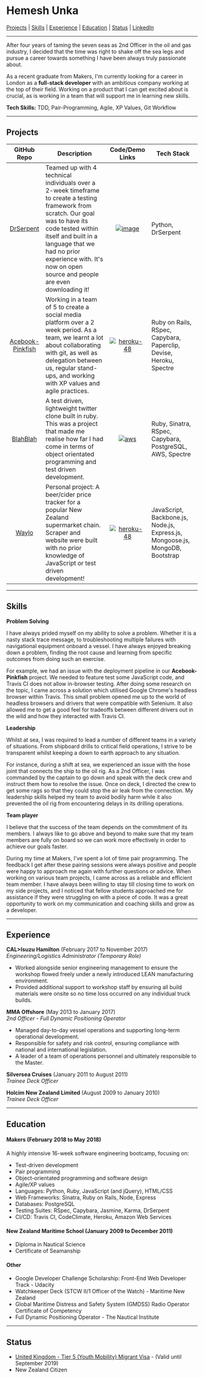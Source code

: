 # Hemesh Unka

[Projects](#projects) | [Skills](#skills) | [Experience](#experience) | [Education](#education) | [Status](#status) | [LinkedIn](https://www.linkedin.com/in/hemesh)

***

After four years of taming the seven seas as 2nd Officer in the oil and gas industry, I decided that the time was right to shake off the sea legs and pursue a career towards something I have been always truly passionate about.

As a recent graduate from Makers, I'm currently looking for a career in London as a **full-stack developer** with an ambitious company working at the top of their field. Working on a product that I can get excited about is crucial, as is working in a team that will support me in learning new skills.

**Tech Skills:** TDD, Pair-Programming, Agile, XP Values, Git Workflow

***

## Projects

| GitHub Repo | Description | Code/Demo Links | Tech Stack |
| :---------: | --------- | :---------: | --------- |
| [DrSerpent][7] | Teamed up with 4 technical individuals over a 2-week timeframe to create a testing framework from scratch. Our goal was to have its code tested within itself and built in a language that we had no prior experience with. It's now on open source and people are even downloading it! | [![image](https://user-images.githubusercontent.com/12001682/39885119-bbc0574c-5483-11e8-8233-93e876e62802.png)][8] | Python, DrSerpent |
| [Acebook-Pinkfish][5] | Working in a team of 5 to create a social media platform over a 2 week period. As a team, we learnt a lot about collaborating with git, as well as delegation between us, regular stand-ups, and working with XP values and agile practices. | [![heroku-48](https://cloud.githubusercontent.com/assets/12953472/18688266/701982fc-7f7b-11e6-8971-5f1e03f554b7.png)][6] | Ruby on Rails, RSpec, Capybara, Paperclip, Devise, Heroku, Spectre |
| [BlahBlah][3] | A test driven, lightweight twitter clone built in ruby. This was a project that made me realise how far I had come in terms of object orientated programming and test driven development. | [![aws](https://user-images.githubusercontent.com/12001682/39510305-3107040a-4de1-11e8-8adf-202174f66428.png)][4] | Ruby, Sinatra, RSpec, Capybara, PostgreSQL, AWS, Spectre  |
| [Waylo][1] | Personal project: A beer/cider price tracker for a popular New Zealand supermarket chain. Scraper and website were built with no prior knowledge of JavaScript or test driven development! | [![heroku-48](https://cloud.githubusercontent.com/assets/12953472/18688266/701982fc-7f7b-11e6-8971-5f1e03f554b7.png)][2] | JavaScript, Backbone.js, Node.js, Express.js, Mongoose.js, MongoDB, Bootstrap

***

## Skills

**Problem Solving**

I have always prided myself on my ability to solve a problem. Whether it is a nasty stack trace message, to troubleshooting multiple failures with navigational equipment onboard a vessel. I have always enjoyed breaking down a problem, finding the root cause and learning from specific outcomes from doing such an exercise.

For example, we had an issue with the deployment pipeline in our **Acebook-Pinkfish** project. We needed to feature test some JavaScript code, and Travis CI does not allow in-browser testing. After doing some research on the topic, I came across a solution which utilised Google Chrome's headless browser within Travis. This small problem opened me up to the world of headless browsers and drivers that were compatible with Selenium. It also allowed me to get a good feel for tradeoffs between different drivers out in the wild and how they interacted with Travis CI.

**Leadership**

Whilst at sea, I was required to lead a number of different teams in a variety of situations. From shipboard drills to critical field operations, I strive to be transparent whilst keeping a down to earth approach to any situation.

For instance, during a shift at sea, we experienced an issue with the hose joint that connects the ship to the oil rig. As a 2nd Officer, I was commanded by the captain to go down and speak with the deck crew and instruct them how to resolve the issue. Once on deck, I directed the crew to get some rags so that they could stop the air leak from the connection.
My leadership skills helped my team to avoid bodily harm while it also prevented the oil rig from encountering delays in its drilling operations.

**Team player**

I believe that the success of the team depends on the commitment of its members. I always like to go above and beyond to make sure that my team members are fully on board so we can work more effectively in order to achieve our goals faster.

During my time at Makers, I've spent a lot of time pair programming. The feedback I get after these pairing sessions were always positive and people were happy to approach me again with further questions or advice. When working on various team projects, I came across as a reliable and efficient team member. I have always been willing to stay till closing time to work on my side projects, and I noticed that fellow students approached me for assistance if they were struggling on with a piece of code. It was a great opportunity to work on my communication and coaching skills and grow as a developer.

***

## Experience

**CAL>Isuzu Hamilton** (February 2017 to November 2017)    
*Engineering/Logistics Administrator (Temporary Role)*  
- Worked alongside senior engineering management to ensure the workshop flowed freely under a newly introduced LEAN manufacturing environment.
- Provided additional support to workshop staff by ensuring all build materials were onsite so no time loss occurred on any individual truck builds.

**MMA Offshore** (May 2013 to January 2017)    
*2nd Officer - Full Dynamic Positioning Operator*  
- Managed day-to-day vessel operations and supporting long-term operational development.
- Responsible for safety and risk control, ensuring compliance with national and international legislation.
- A leader of a team of operations personnel and ultimately responsible to the Master.

**Silversea Cruises** (January 2011 to August 2011)  
*Trainee Deck Officer*

**Holcim New Zealand Limited** (August 2009 to January 2010)   
*Trainee Deck Officer*

***

## Education

#### Makers (February 2018 to May 2018)

A highly intensive 16-week software engineering bootcamp, focusing on:
- Test-driven development
- Pair programming
- Object-orientated programming and software design
- Agile/XP values
- Languages: Python, Ruby, JavaScript (and jQuery), HTML/CSS
- Web Frameworks: Sinatra, Ruby on Rails, Node, Express
- Databases: PostgreSQL
- Testing Suites: RSpec, Capybara, Jasmine, Karma, DrSerpent
- CI/CD: Travis CI, CodeClimate, Heroku, Amazon Web Services

#### New Zealand Maritime School (January 2009 to December 2011)

- Diploma in Nautical Science
- Certificate of Seamanship

#### Other

- Google Developer Challenge Scholarship: Front-End Web Developer Track - Udacity
- Watchkeeper Deck (STCW II/1 Officer of the Watch) - Maritime New Zealand
- Global Maritime Distress and Safety System (GMDSS) Radio Operator Certificate of Competency
- Full Dynamic Positioning Operator - The Nautical Institute

***

## Status
- [United Kingdom - Tier 5 (Youth Mobility) Migrant Visa](https://www.gov.uk/tier-5-youth-mobility) - (Valid until September 2019)
- New Zealand Citizen

[1]: http://github.com/Hemesh-Unka/waylo
[2]: http://waylo.herokuapp.com/
[3]: http://github.com/Hemesh-Unka/BlahBlah
[4]: http://blahblah.eu-west-2.elasticbeanstalk.com/
[5]: http://github.com/Hemesh-Unka/acebook-pinkfish
[6]: http://acebook-pinkfish.herokuapp.com/
[7]: http://github.com/DrSerpent/DrSerpent-Core
[8]: https://pypi.org/project/drserpent/
